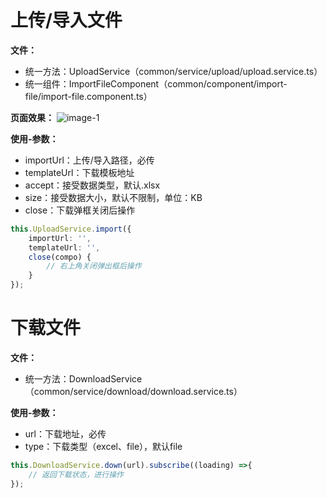# 上传/导入文件

**文件：**
- 统一方法：UploadService（common/service/upload/upload.service.ts）
- 统一组件：ImportFileComponent（common/component/import-file/import-file.component.ts）

**页面效果：**
![image-1](assets/md/imgs/upload-file.png)

**使用-参数：**
- importUrl：上传/导入路径，必传
- templateUrl：下载模板地址
- accept：接受数据类型，默认.xlsx
- size：接受数据大小，默认不限制，单位：KB
- close：下载弹框关闭后操作
```typescript
this.UploadService.import({
	importUrl: '',
	templateUrl: '',
	close(compo) {
		// 右上角关闭弹出框后操作
	}
});
```

# 下载文件

**文件：**
- 统一方法：DownloadService（common/service/download/download.service.ts）  

**使用-参数：**
- url：下载地址，必传
- type：下载类型（excel、file），默认file
```typescript
this.DownloadService.down(url).subscribe((loading) =>{
	// 返回下载状态，进行操作
});
```
